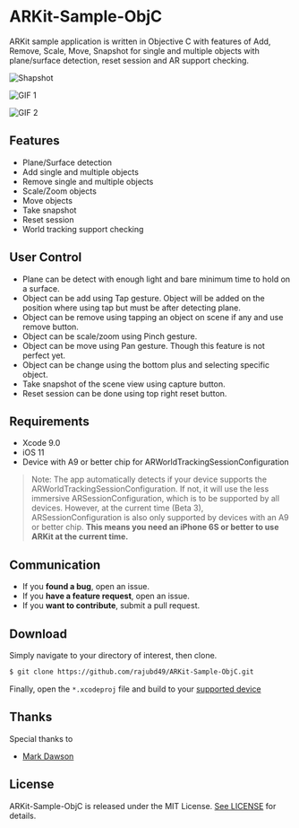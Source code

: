 # ARKit-Sample-ObjC
ARKit sample application is written in Objective C with features of Add, Remove, Scale, Move, Snapshot for single and multiple objects with plane/surface detection, reset session and AR support checking.

![Shapshot](https://preview.ibb.co/iUVoUb/IMG_0080.jpg)

![GIF 1](https://i.makeagif.com/media/12-04-2017/F1TdlB.gif)

![GIF 2](https://i.makeagif.com/media/12-04-2017/nIe9jw.gif)

## Features

* Plane/Surface detection
* Add single and multiple objects
* Remove single and multiple objects
* Scale/Zoom objects
* Move objects
* Take snapshot
* Reset session
* World tracking support checking

## User Control

* Plane can be detect with enough light and bare minimum time to hold on a surface.
* Object can be add using Tap gesture. Object will be added on the position where using tap but must be after detecting plane.
* Object can be remove using tapping an object on scene if any and use remove button.
* Object can be scale/zoom using Pinch gesture.
* Object can be move using Pan gesture. Though this feature is not perfect yet.
* Object can be change using the bottom plus and selecting specific object.
* Take snapshot of the scene view using capture button.
* Reset session can be done using top right reset button.

## Requirements

* Xcode 9.0
* iOS 11
* Device with A9 or better chip for ARWorldTrackingSessionConfiguration

> Note: The app automatically detects if your device supports the ARWorldTrackingSessionConfiguration. If not, it will use the less immersive ARSessionConfiguration, which is to be supported by all devices. However, at the current time (Beta 3), ARSessionConfiguration is also only supported by devices with an A9 or better chip. **This means you need an iPhone 6S or better to use ARKit at the current time.**

## Communication

- If you **found a bug**, open an issue.
- If you **have a feature request**, open an issue.
- If you **want to contribute**, submit a pull request.

## Download

Simply navigate to your directory of interest, then clone.

```bash
$ git clone https://github.com/rajubd49/ARKit-Sample-ObjC.git
```

Finally, open the `*.xcodeproj` file and build to your [supported device](#requirements)

## Thanks

Special thanks to

* [Mark Dawson](https://github.com/markdaws)

## License

ARKit-Sample-ObjC is released under the MIT License. [See LICENSE](https://github.com/rajubd49/ARKit-Sample-ObjC/blob/master/LICENSE) for details.
